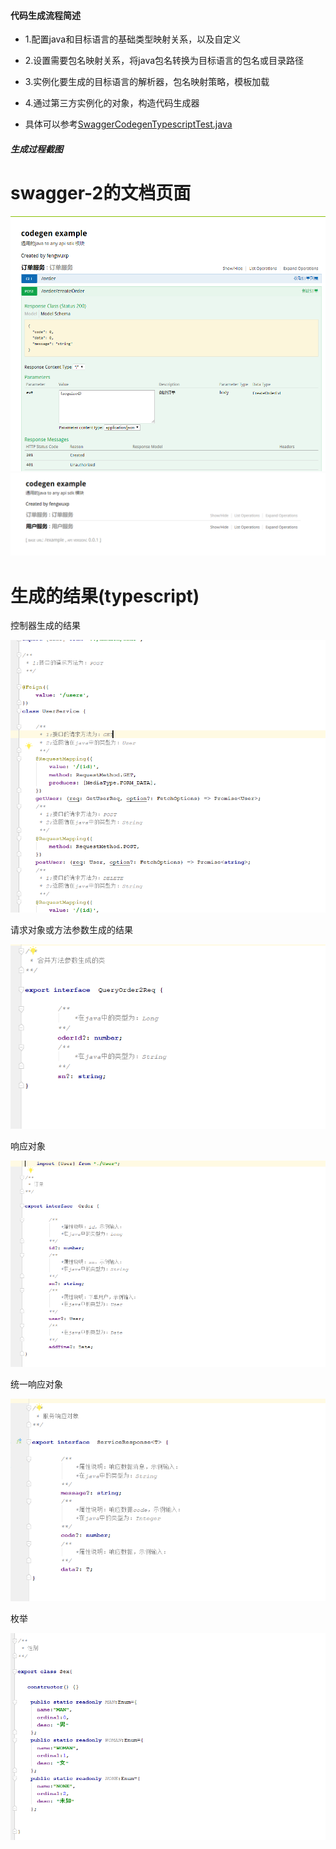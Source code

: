 
#### 代码生成流程简述

- 1.配置java和目标语言的基础类型映射关系，以及自定义
- 2.设置需要包名映射关系，将java包名转换为目标语言的包名或目录路径
- 3.实例化要生成的目标语言的解析器，包名映射策略，模板加载
- 4.通过第三方实例化的对象，构造代码生成器

- 具体可以参考[SwaggerCodegenTypescriptTest.java](../example/swagger-2/src/test/java/test/com/wuxp/codegen/typescript/SwaggerCodegenTypescriptTest.java)

##### 生成过程截图

<p align="center">
  <h1>swagger-2的文档页面</h1>
  <img src="./codegen-example-images/1.png">
  <img  src="./codegen-example-images/2.png">
  <h1>生成的结果(typescript)</h1>
  <p>控制器生成的结果</p>
  <img src="./codegen-example-images/3.png">
   <p>请求对象或方法参数生成的结果</p>
  <img src="./codegen-example-images/4.png">
   <p>响应对象</p>
  <img src="./codegen-example-images/5.png">
  <p>统一响应对象</p>
  <img src="./codegen-example-images/7.png">
  <p>枚举</p>
  <img src="./codegen-example-images/6.png">
</p>